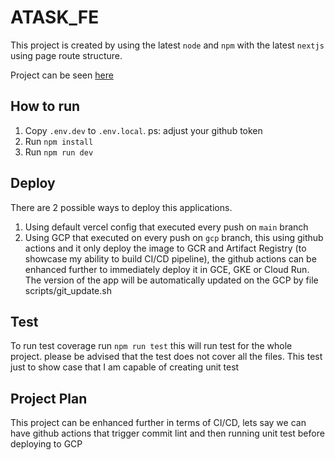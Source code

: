 # ATASK_FE

This project is created by using the latest `node` and `npm` with the latest `nextjs` using page route structure.

Project can be seen [here](https://atask-fe.vercel.app/)

## How to run

1. Copy `.env.dev` to `.env.local`. ps: adjust your github token 
1. Run `npm install`
2. Run `npm run dev`

## Deploy

There are 2 possible ways to deploy this applications. 
1. Using default vercel config that executed every push on `main` branch
2. Using GCP that executed on every push on `gcp` branch, this using github actions and it only deploy the image to GCR and Artifact Registry (to showcase my ability to build CI/CD pipeline), the github actions can be enhanced further to immediately deploy it in GCE, GKE or Cloud Run. The version of the app will be automatically updated on the GCP by file scripts/git_update.sh

## Test

To run test coverage run `npm run test` this will run test for the whole project. please be advised that the test does not cover all the files. This test just to show case that I am capable of creating unit test

## Project Plan

This project can be enhanced further in terms of CI/CD, lets say we can have github actions that trigger commit lint and then running unit test before deploying to GCP